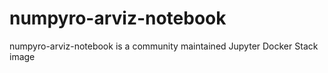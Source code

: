# numpyro-arviz-notebook

numpyro-arviz-notebook is a community maintained Jupyter Docker Stack image
